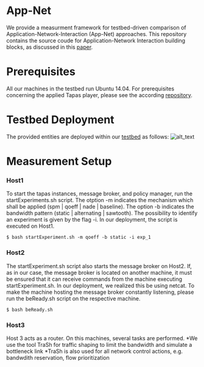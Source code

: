 # App-Net

We provide a measurment framework for testbed-driven comparison of Application-Network-Interaction (App-Net) approaches. This repository contains the source coude for Application-Network Interaction building blocks, as discussed in this [paper](https://github.com/ldecicco/tapas). 

# Prerequisites
All our machines in the testbed run Ubuntu 14.04. 
For prerequisites concerning the applied Tapas player, please see the according [repository]( http://ieeexplore.ieee.org/abstract/document/7810252/). 

# Testbed Deployment
The provided entities are deployed within our [testbed](https://github.com/lsinfo3/App-Net/blob/master/BACKGROUND.md) as follows:
![alt_text](https://github.com/lsinfo3/App-Net/blob/master/illustrations/deployment.PNG)

# Measurement Setup
### Host1
To start the tapas instances, message broker, and policy manager, run the startExperiments.sh script. 
The otption -m indicates the mechanism which shall be applied (spm | qoeff | nade | baseline).
The option -b indicates the bandwidth pattern (static | alternating | sawtooth). 
The possibility to identify an experiment is given by the flag -i. In our deployment, the script is executed on Host1. 
```
$ bash startExperiment.sh -m qoeff -b static -i exp_1
```
### Host2
The startExperiment.sh script also starts the message broker on Host2. 
If, as in our case, the message broker is located on another machine, it must be ensured that it can receive commands from the machine executing startExperiment.sh. In our deployment, we realized this be using netcat. To make the machine hosting the message broker constantly listening, please run the beReady.sh script on the respective machine. 
```
$ bash beReady.sh 
```

### Host3
Host 3 acts as a router. 
On this machines, several tasks are performed. 
*We use the tool TraSh for traffic shaping to limit the bandwidth and simulate a bottleneck link
*TraSh is also used for all network control actions, e.g. bandwdith reservation, flow prioritization



